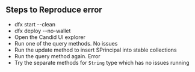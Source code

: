 ## Steps to Reproduce error

- dfx start --clean
- dfx deploy --no-wallet
- Open the Candid UI explorer
- Run one of the query methods. No issues
- Run the update method to insert SPrincipal into stable collections
- Run the query method again. Error
- Try the separate methods for `String` type which has no issues running
